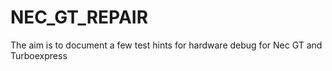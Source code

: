 # NEC_GT_REPAIR
The aim is to document a few test hints for hardware debug for Nec GT and Turboexpress
